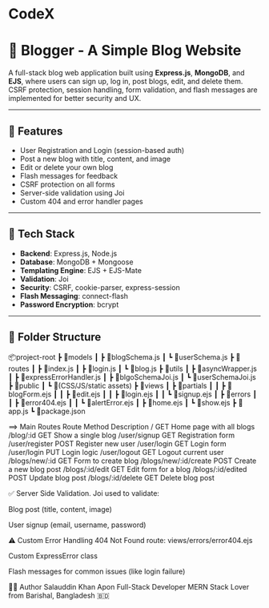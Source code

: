 # CodeX

# 📝 Blogger - A Simple Blog Website

A full-stack blog web application built using **Express.js**, **MongoDB**, and **EJS**, where users can sign up, log in, post blogs, edit, and delete them. CSRF protection, session handling, form validation, and flash messages are implemented for better security and UX.

---

## 🚀 Features

- User Registration and Login (session-based auth)
- Post a new blog with title, content, and image
- Edit or delete your own blog
- Flash messages for feedback
- CSRF protection on all forms
- Server-side validation using Joi
- Custom 404 and error handler pages

---

## 🧰 Tech Stack

- **Backend**: Express.js, Node.js
- **Database**: MongoDB + Mongoose
- **Templating Engine**: EJS + EJS-Mate
- **Validation**: Joi
- **Security**: CSRF, cookie-parser, express-session
- **Flash Messaging**: connect-flash
- **Password Encryption**: bcrypt

---

## 📁 Folder Structure

📦project-root
┣ 📂models
┃ ┣ 📄blogSchema.js
┃ ┗ 📄userSchema.js
┣ 📂routes
┃ ┣ 📄index.js
┃ ┣ 📄login.js
┃ ┗ 📄blog.js
┣ 📂utils
┃ ┣ 📄asyncWrapper.js
┃ ┣ 📄expressErrorHandler.js
┃ ┣ 📄blgoSchemaJoi.js
┃ ┗ 📄userSchemaJoi.js
┣ 📂public
┃ ┗ 📄(CSS/JS/static assets)
┣ 📂views
┃ ┣ 📂partials
┃ ┃ ┣ 📄blogForm.ejs
┃ ┃ ┣ 📄edit.ejs
┃ ┃ ┣ 📄login.ejs
┃ ┃ ┗ 📄signup.ejs
┃ ┣ 📂errors
┃ ┃ ┣ 📄error404.ejs
┃ ┃ ┗ 📄alertError.ejs
┃ ┣ 📄home.ejs
┃ ┗ 📄show.ejs
┣ 📄app.js
┗ 📄package.json


==> Main Routes
Route	Method	Description
/	GET	Home page with all blogs
/blog/:id	GET	Show a single blog
/user/signup	GET	Registration form
/user/register	POST	Register new user
/user/login	GET	Login form
/user/login	PUT	Login logic
/user/logout	GET	Logout current user
/blogs/new/:id	GET	Form to create blog
/blogs/new/:id/create	POST	Create a new blog post
/blogs/:id/edit	GET	Edit form for a blog
/blogs/:id/edited	POST	Update blog post
/blogs/:id/delete	GET	Delete blog post



✅ Server Side Validation.
Joi used to validate:

Blog post (title, content, image)

User signup (email, username, password)


⚠️ Custom Error Handling
404 Not Found route: views/errors/error404.ejs

Custom ExpressError class

Flash messages for common issues (like login failure)


👨‍💻 Author
Salauddin Khan Apon
Full-Stack Developer
MERN Stack Lover from Barishal, Bangladesh 🇧🇩
